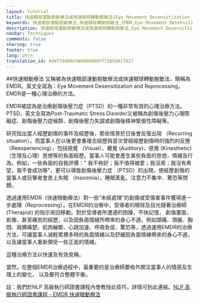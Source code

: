 ```yaml
---
layout: tutorial
title: 快速眼部運動脫敏療法或快速眼球轉動脫敏法(Eye Movement Desensitization and Reprocessing)
keywords: 快速眼部運動脫敏療法,快速眼球轉動脫敏法,EMDR,Eye Movement Desensitization and Reprocessing,心理治療,創傷後壓力症,PTSD,Post-Traumatic Stress Disorder,創傷後壓力心理障礙症,創傷後壓力症候群,創傷後壓力失調,創傷後精神緊張性障礙,失眠,Insomnia,睡眠紊亂,注意力不集中,驚恐
description: 快速眼部運動脫敏療法或快速眼球轉動脫敏法,Eye Movement Desensitization and Reprocessing
navbar: Techniques
comments: false
sharing: true
footer: true
lang: zhcn
translation_id: 4d9f59d08e580006000ff7205d01f027
---
```


##快速眼動療法
又稱被為快速眼部運動脫敏療法或快速眼球轉動脫敏法，簡稱為EMDR。英文全寫為：Eye Movement Desensitization and Reprocessing，EMDR是一種心理治療的方法。

EMDR被認為是治療創傷後壓力症（PTSD）的一種非常有效的心理治療方法。PTSD，英文全寫為Post-Traumatic Stress Disorder又被稱為創傷後壓力心理障礙症、創傷後壓力症候群、創傷後壓力失調或創傷後精神緊張性障礙等。

研究指出當人經歷創傷的事件及經歷後，那些情景於日後會反復出現 （Recurring situation）。而當事人在以後更會重複去經歷與首次曾經經歷創傷時的強烈的反應（Reexperiencing），包括視覺 （Visual）、聽覺 (Auditory)、感覺 (Kinesthetic)（生理及心理）思想等的負面經歷。當事人可能會產生某些負面的思想，情緒及行為。例如，一些負面的自我評價：" 我不夠好；我不值得被愛；我沒用；我沒有希望，我不會成功等"，更可以導致創傷後壓力症 （PTSD）的出現，使經歷創傷的當事人或目擊者會患上失眠 （Insomnia），睡眠紊亂、注意力不集中、驚恐等問題。

透過運用EMDR（快速眼動療法）對一些“未經處理”的創傷或受傷害事件獲得進一步處理（Reprocessing）。在EMDR的治療中，受導者的眼球及目光隨著治療師 (Therapist) 的指示來回移動。對於受導者所遭遇的困擾，不快記憶， 創傷畫面、影像、甚至痛苦的經歷，以及因負面情緒所帶來的身心不適，例如頭痛、頭脹、胸悶、肩膊痛楚、肌肉繃緊、心跳加速、呼吸急促、驚恐等，透過運用EMDR的治療方法，可讓當事人減輕累積多時的負面情緒以及舒緩因負面情緒帶來的身心不適，以及讓當事人重新領受一些正面的情緒。

這種治療方法以快速及有效見稱。

當然，在整個EMDR治療過程中，最重要的是治療師要格外關注當事人的情感及生理上的變化， 以及要符合整體平衡。

註：我們於NLP 高級執行師證書課程內會教授此技巧，詳情可到此連結。[NLP 高級執行師證書課程 - EMDR 快速眼動療法](/nlp/master-practitioner "NLP 高級執行師證書課程")

